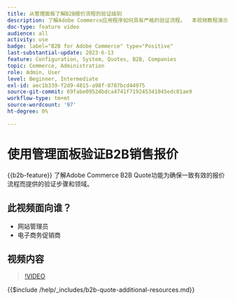 ```yaml
---
title: 从管理面板了解B2B报价流程的验证级别
description: 了解Adobe Commerce应用程序如何具有严格的验证流程。  本视频教程演示了Adobe Commerce管理面板中的验证过程，以确保引述过程有效且一致
doc-type: feature video
audience: all
activity: use
badge: label="B2B for Adobe Commerce" type="Positive"
last-substantial-update: 2023-6-13
feature: Configuration, System, Quotes, B2B, Companies
topic: Commerce, Administration
role: Admin, User
level: Beginner, Intermediate
exl-id: aec1b339-f2d9-4815-a98f-0787bcd44975
source-git-commit: 69fabe09524bdca4741f719245341045edc01ae9
workflow-type: tm+mt
source-wordcount: '97'
ht-degree: 0%

---
```


# 使用管理面板验证B2B销售报价

{{b2b-feature}}
了解Adobe Commerce B2B Quote功能为确保一致有效的报价流程而提供的验证步骤和领域。

## 此视频面向谁？

- 网站管理员
- 电子商务促销商

## 视频内容

>[!VIDEO](https://video.tv.adobe.com/v/3420413?learn=on)

{{$include /help/_includes/b2b-quote-additional-resources.md}}
